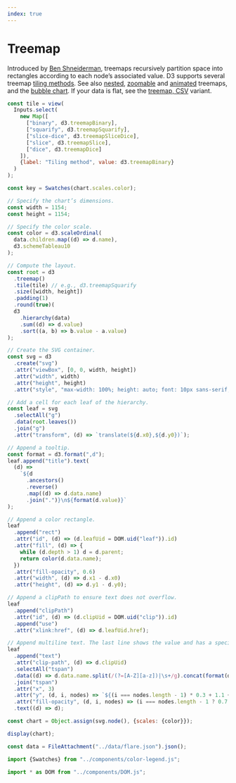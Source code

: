```yaml
---
index: true
---
```


# Treemap

Introduced by [Ben Shneiderman](http://www.cs.umd.edu/hcil/treemap-history/), treemaps recursively partition space into rectangles according to each node’s associated value. D3 supports several treemap [tiling methods](https://d3js.org/d3-hierarchy/treemap#treemap-tiling). See also [nested](https://observablehq.com/@d3/nested-treemap), [zoomable](https://observablehq.com/@d3/zoomable-treemap) and [animated](https://observablehq.com/@d3/animated-treemap) treemaps, and the [bubble chart](https://observablehq.com/@d3/bubble-chart/2?intent=fork). If your data is flat, see the [treemap, CSV](https://observablehq.com/@d3/treemap-stratify?intent=fork) variant.

```js
const tile = view(
  Inputs.select(
    new Map([
      ["binary", d3.treemapBinary],
      ["squarify", d3.treemapSquarify],
      ["slice-dice", d3.treemapSliceDice],
      ["slice", d3.treemapSlice],
      ["dice", d3.treemapDice]
    ]),
    {label: "Tiling method", value: d3.treemapBinary}
  )
);
```

```js
const key = Swatches(chart.scales.color);
```

```js echo
// Specify the chart’s dimensions.
const width = 1154;
const height = 1154;

// Specify the color scale.
const color = d3.scaleOrdinal(
  data.children.map((d) => d.name),
  d3.schemeTableau10
);

// Compute the layout.
const root = d3
  .treemap()
  .tile(tile) // e.g., d3.treemapSquarify
  .size([width, height])
  .padding(1)
  .round(true)(
  d3
    .hierarchy(data)
    .sum((d) => d.value)
    .sort((a, b) => b.value - a.value)
);

// Create the SVG container.
const svg = d3
  .create("svg")
  .attr("viewBox", [0, 0, width, height])
  .attr("width", width)
  .attr("height", height)
  .attr("style", "max-width: 100%; height: auto; font: 10px sans-serif;");

// Add a cell for each leaf of the hierarchy.
const leaf = svg
  .selectAll("g")
  .data(root.leaves())
  .join("g")
  .attr("transform", (d) => `translate(${d.x0},${d.y0})`);

// Append a tooltip.
const format = d3.format(",d");
leaf.append("title").text(
  (d) =>
    `${d
      .ancestors()
      .reverse()
      .map((d) => d.data.name)
      .join(".")}\n${format(d.value)}`
);

// Append a color rectangle.
leaf
  .append("rect")
  .attr("id", (d) => (d.leafUid = DOM.uid("leaf")).id)
  .attr("fill", (d) => {
    while (d.depth > 1) d = d.parent;
    return color(d.data.name);
  })
  .attr("fill-opacity", 0.6)
  .attr("width", (d) => d.x1 - d.x0)
  .attr("height", (d) => d.y1 - d.y0);

// Append a clipPath to ensure text does not overflow.
leaf
  .append("clipPath")
  .attr("id", (d) => (d.clipUid = DOM.uid("clip")).id)
  .append("use")
  .attr("xlink:href", (d) => d.leafUid.href);

// Append multiline text. The last line shows the value and has a specific formatting.
leaf
  .append("text")
  .attr("clip-path", (d) => d.clipUid)
  .selectAll("tspan")
  .data((d) => d.data.name.split(/(?=[A-Z][a-z])|\s+/g).concat(format(d.value)))
  .join("tspan")
  .attr("x", 3)
  .attr("y", (d, i, nodes) => `${(i === nodes.length - 1) * 0.3 + 1.1 + i * 0.9}em`)
  .attr("fill-opacity", (d, i, nodes) => (i === nodes.length - 1 ? 0.7 : null))
  .text((d) => d);

const chart = Object.assign(svg.node(), {scales: {color}});

display(chart);
```

```js echo
const data = FileAttachment("../data/flare.json").json();
```

```js echo
import {Swatches} from "../components/color-legend.js";
```

```js echo
import * as DOM from "../components/DOM.js";
```
